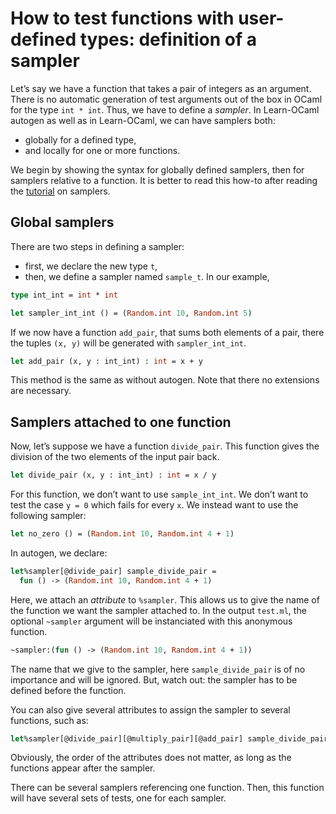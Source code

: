 # How to test functions with user-defined types: definition of a sampler

Let’s say we have a function that takes a pair of integers as an argument.
There is no automatic generation of test arguments out of the box in OCaml for
the type `int * int`. Thus, we have to define a *sampler*. In Learn-OCaml
autogen as well as in Learn-OCaml, we can have samplers both:
- globally for a defined type,
- and locally for one or more functions.

We begin by showing the syntax for globally defined samplers, then for samplers
relative to a function. It is better to read this how-to after reading the
[tutorial](https://github.com/ocaml-sf/learn-ocaml/blob/master/docs/howto-write-exercises.md)
on samplers.

## Global samplers

There are two steps in defining a sampler:
- first, we declare the new type `t`,
- then, we define a sampler named `sample_t`.
In our example,
```ocaml
type int_int = int * int

let sampler_int_int () = (Random.int 10, Random.int 5)
```

If we now have a function `add_pair`, that sums both elements of a pair, there
the tuples `(x, y)` will be generated with `sampler_int_int`.
```ocaml
let add_pair (x, y : int_int) : int = x + y
```

This method is the same as without autogen. Note that there no extensions are
necessary.

## Samplers attached to one function

Now, let’s suppose we have a function `divide_pair`. This function gives the
division of the two elements of the input pair back.
```ocaml
let divide_pair (x, y : int_int) : int = x / y
```
For this function, we don’t want to use `sample_int_int`. We don’t want to test
the case `y = 0` which fails for every `x`. We instead want to use the
following sampler:
```ocaml
let no_zero () = (Random.int 10, Random.int 4 + 1)
```

In autogen, we declare:
```ocaml
let%sampler[@divide_pair] sample_divide_pair =
  fun () -> (Random.int 10, Random.int 4 + 1)
```

Here, we attach an *attribute* to `%sampler`. This allows us to give the name
of the function we want the sampler attached to. In the output `test.ml`, the
optional `~sampler` argument will be instanciated with this anonymous function.
```ocaml
~sampler:(fun () -> (Random.int 10, Random.int 4 + 1))
```
The name that we give to the sampler, here `sample_divide_pair` is of no
importance and will be ignored. But, watch out: the sampler has to be defined
before the function.

You can also give several attributes to assign the sampler to several
functions, such as:
```ocaml
let%sampler[@divide_pair][@multiply_pair][@add_pair] sample_divide_pair = …
```
Obviously, the order of the attributes does not matter, as long as the
functions appear after the sampler.

There can be several samplers referencing one function. Then, this function
will have several sets of tests, one for each sampler.
